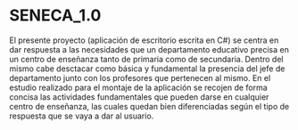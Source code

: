 # SENECA_1.0
El presente proyecto (aplicación de escritorio escrita en C#) se centra en dar respuesta a las necesidades que un departamento educativo precisa en un centro de enseñanza tanto de primaria como de secundaria. Dentro del mismo cabe desctacar como básica y fundamental la presencia del jefe de departamento junto con los profesores que pertenecen al mismo. En el estudio realizado para el montaje de la aplicación se recojen de forma concisa las actividades fundamentales que pueden darse en cualquier centro de enseñanza, las cuales quedan bien diferenciadas según el tipo de respuesta que se vaya a dar al usuario. 
